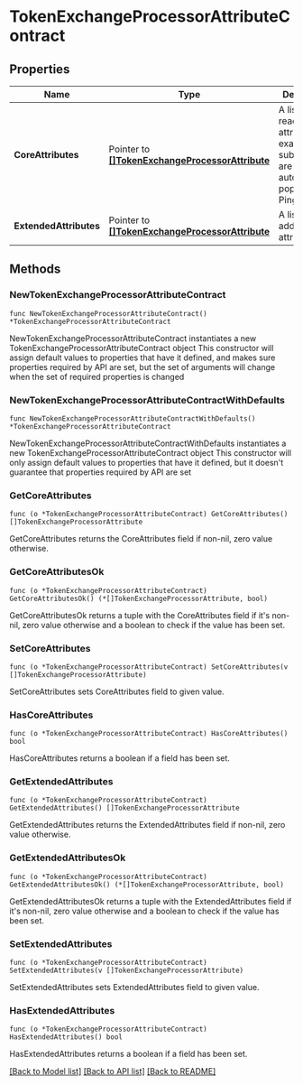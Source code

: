 # TokenExchangeProcessorAttributeContract

## Properties

Name | Type | Description | Notes
------------ | ------------- | ------------- | -------------
**CoreAttributes** | Pointer to [**[]TokenExchangeProcessorAttribute**](TokenExchangeProcessorAttribute.md) | A list of read-only attributes (for example, subject) that are automatically populated by PingFederate. | [optional] 
**ExtendedAttributes** | Pointer to [**[]TokenExchangeProcessorAttribute**](TokenExchangeProcessorAttribute.md) | A list of additional attributes. | [optional] 

## Methods

### NewTokenExchangeProcessorAttributeContract

`func NewTokenExchangeProcessorAttributeContract() *TokenExchangeProcessorAttributeContract`

NewTokenExchangeProcessorAttributeContract instantiates a new TokenExchangeProcessorAttributeContract object
This constructor will assign default values to properties that have it defined,
and makes sure properties required by API are set, but the set of arguments
will change when the set of required properties is changed

### NewTokenExchangeProcessorAttributeContractWithDefaults

`func NewTokenExchangeProcessorAttributeContractWithDefaults() *TokenExchangeProcessorAttributeContract`

NewTokenExchangeProcessorAttributeContractWithDefaults instantiates a new TokenExchangeProcessorAttributeContract object
This constructor will only assign default values to properties that have it defined,
but it doesn't guarantee that properties required by API are set

### GetCoreAttributes

`func (o *TokenExchangeProcessorAttributeContract) GetCoreAttributes() []TokenExchangeProcessorAttribute`

GetCoreAttributes returns the CoreAttributes field if non-nil, zero value otherwise.

### GetCoreAttributesOk

`func (o *TokenExchangeProcessorAttributeContract) GetCoreAttributesOk() (*[]TokenExchangeProcessorAttribute, bool)`

GetCoreAttributesOk returns a tuple with the CoreAttributes field if it's non-nil, zero value otherwise
and a boolean to check if the value has been set.

### SetCoreAttributes

`func (o *TokenExchangeProcessorAttributeContract) SetCoreAttributes(v []TokenExchangeProcessorAttribute)`

SetCoreAttributes sets CoreAttributes field to given value.

### HasCoreAttributes

`func (o *TokenExchangeProcessorAttributeContract) HasCoreAttributes() bool`

HasCoreAttributes returns a boolean if a field has been set.

### GetExtendedAttributes

`func (o *TokenExchangeProcessorAttributeContract) GetExtendedAttributes() []TokenExchangeProcessorAttribute`

GetExtendedAttributes returns the ExtendedAttributes field if non-nil, zero value otherwise.

### GetExtendedAttributesOk

`func (o *TokenExchangeProcessorAttributeContract) GetExtendedAttributesOk() (*[]TokenExchangeProcessorAttribute, bool)`

GetExtendedAttributesOk returns a tuple with the ExtendedAttributes field if it's non-nil, zero value otherwise
and a boolean to check if the value has been set.

### SetExtendedAttributes

`func (o *TokenExchangeProcessorAttributeContract) SetExtendedAttributes(v []TokenExchangeProcessorAttribute)`

SetExtendedAttributes sets ExtendedAttributes field to given value.

### HasExtendedAttributes

`func (o *TokenExchangeProcessorAttributeContract) HasExtendedAttributes() bool`

HasExtendedAttributes returns a boolean if a field has been set.


[[Back to Model list]](../README.md#documentation-for-models) [[Back to API list]](../README.md#documentation-for-api-endpoints) [[Back to README]](../README.md)


